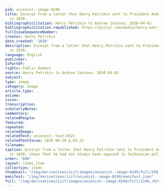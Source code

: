 ```yaml
---
pid: unionist--image-0249
title: Excerpt from a letter that Henry Petrikin sent to President Andrew Jackson
  in 1830.
bibliographicCitation: Henry Petrikin to Andrew Jackson, 1830-04-02
bibliographicCitation.republished: https://picryl.com/media/henry-petrikin-to-andrew-jackson-april-2-1830-2
fullIssueSequenceNumber: 
creator: Henry Petrikin
date.created: '1830'
description: Excerpt from a letter that Henry Petrikin sent to President Andrew Jackson
  in 1830.
language: English
publisher: 
IsPartOf: 
rights: Public Domain
source: Henry Petrikin to Andrew Jackson, 1830-04-02
subject: 
type: image
category: Image
article.type: 
volume: 
issue: 
transcription: 
scholarlyNotes: 
commentary: 
relatedPeople: 
featured: 
repeated: 
relatedImage: 
relatedText: unionist--text-0323
relatedTextIssue: 1834-04-10 p.03.23
filename: 
caption: Excerpt from a letter that Henry Petrikin sent to President Andrew Jackson
  in 1830, shows that he had not always been opposed to Jacksonian policies.
order: '660'
layout: items_item
collection: items
thumbnail: "/img/derivatives/iiif/images/unionist--image-0249/full/250,/0/default.jpg"
manifest: "/img/derivatives/iiif/unionist--image-0249/manifest.json"
full: "/img/derivatives/iiif/images/unionist--image-0249/full/1140,/0/default.jpg"
---
```

